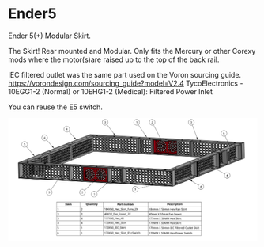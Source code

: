 # Ender5
Ender 5(+) Modular Skirt.

The Skirt!  Rear mounted and Modular. Only fits the Mercury or other Corexy mods where the motor(s)are raised up to the top of the back rail.  

IEC filtered outlet was the same part used on the Voron sourcing guide.  https://vorondesign.com/sourcing_guide?model=V2.4 	TycoElectronics - 10EGG1-2 (Normal) or 10EHG1-2 (Medical): Filtered Power Inlet

You can reuse the E5 switch.

![Ender 5+ Render](Ender%205%2B%20Skirt%20Render%20BOM.png)
